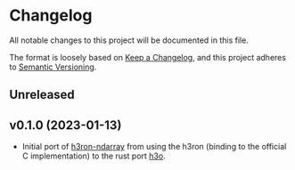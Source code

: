 # Changelog

All notable changes to this project will be documented in this file.

The format is loosely based on [Keep a Changelog](https://keepachangelog.com/en/1.0.0/), and this project adheres
to [Semantic Versioning](https://semver.org/spec/v2.0.0.html).



## Unreleased

## v0.1.0 (2023-01-13)

* Initial port of [h3ron-ndarray](https://github.com/nmandery/h3ron/tree/main/h3ron-ndarray) from using the h3ron (binding to the official C implementation) to the rust port [h3o](https://github.com/HydroniumLabs/h3o).

